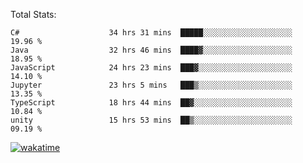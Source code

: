 Total Stats:
<!--START_SECTION:waka-->

```text
C#                    34 hrs 31 mins  █████░░░░░░░░░░░░░░░░░░░░   19.96 %
Java                  32 hrs 46 mins  ████▓░░░░░░░░░░░░░░░░░░░░   18.95 %
JavaScript            24 hrs 23 mins  ███▓░░░░░░░░░░░░░░░░░░░░░   14.10 %
Jupyter               23 hrs 5 mins   ███▒░░░░░░░░░░░░░░░░░░░░░   13.35 %
TypeScript            18 hrs 44 mins  ██▓░░░░░░░░░░░░░░░░░░░░░░   10.84 %
unity                 15 hrs 53 mins  ██▒░░░░░░░░░░░░░░░░░░░░░░   09.19 %
```

<!--END_SECTION:waka-->

[![wakatime](https://wakatime.com/badge/user/d6a1e036-2153-43d6-9604-0dce67457b7f.svg)](https://wakatime.com/@d6a1e036-2153-43d6-9604-0dce67457b7f)
